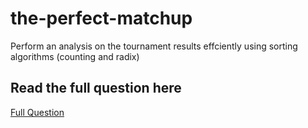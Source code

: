 # the-perfect-matchup

Perform an analysis on the tournament results effciently using sorting algorithms (counting and radix)

## Read the full question here
[Full Question](https://github.com/wongcheehao/the-perfect-matchup/blob/main/Documents/FIT2004/A1/Assignment1_v20220810_2222.pdf)
